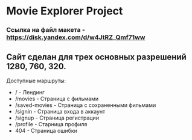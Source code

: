 # Movie Explorer Project

### Ссылка на файл макета - https://disk.yandex.com/d/w4JtRZ_Qmf71ww

## Сайт сделан для трех основных разрешений 1280, 760, 320.
Доступные маршруты:
- / - Лендинг
- /movies - Страница с фильмами
- /saved-movies - Страница с сохраненными фильмами
- /signin - Страница входа в аккаунт
- /signup - Страница регистрации
- /profile - Старница профиля
- 404 - Страница ошибки
